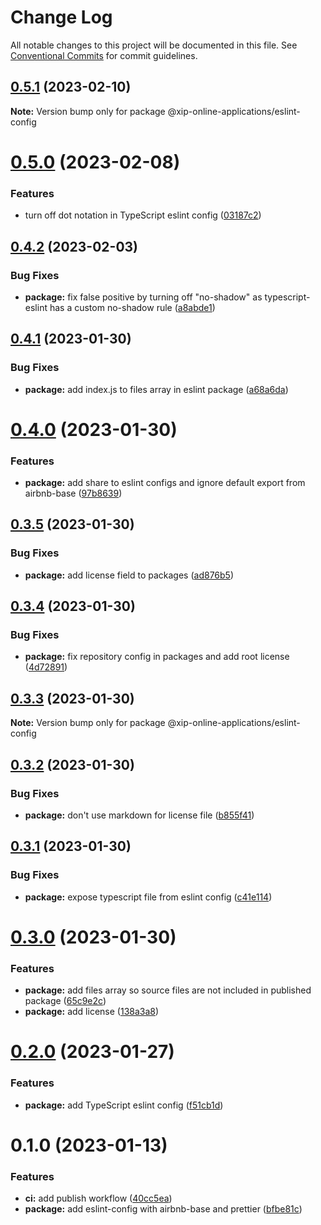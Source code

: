# Change Log

All notable changes to this project will be documented in this file.
See [Conventional Commits](https://conventionalcommits.org) for commit guidelines.

## [0.5.1](https://github.com/xip-online-applications/configs/compare/@xip-online-applications/eslint-config@0.5.0...@xip-online-applications/eslint-config@0.5.1) (2023-02-10)

**Note:** Version bump only for package @xip-online-applications/eslint-config

# [0.5.0](https://github.com/xip-online-applications/configs/compare/@xip-online-applications/eslint-config@0.4.2...@xip-online-applications/eslint-config@0.5.0) (2023-02-08)

### Features

- turn off dot notation in TypeScript eslint config ([03187c2](https://github.com/xip-online-applications/configs/commit/03187c2aec41e18ca29bd48c98042c3fc0d7ce8d))

## [0.4.2](https://github.com/xip-online-applications/configs/compare/@xip-online-applications/eslint-config@0.4.1...@xip-online-applications/eslint-config@0.4.2) (2023-02-03)

### Bug Fixes

- **package:** fix false positive by turning off "no-shadow" as typescript-eslint has a custom no-shadow rule ([a8abde1](https://github.com/xip-online-applications/configs/commit/a8abde1597be433e2a53bb3d17844568948001ab))

## [0.4.1](https://github.com/xip-online-applications/configs/compare/@xip-online-applications/eslint-config@0.4.0...@xip-online-applications/eslint-config@0.4.1) (2023-01-30)

### Bug Fixes

- **package:** add index.js to files array in eslint package ([a68a6da](https://github.com/xip-online-applications/configs/commit/a68a6da616167957df7b5d009c9ca5f6872988b9))

# [0.4.0](https://github.com/xip-online-applications/configs/compare/@xip-online-applications/eslint-config@0.3.5...@xip-online-applications/eslint-config@0.4.0) (2023-01-30)

### Features

- **package:** add share to eslint configs and ignore default export from airbnb-base ([97b8639](https://github.com/xip-online-applications/configs/commit/97b8639c4301c14f8821f6e1f04cb6e7e13aee12))

## [0.3.5](https://github.com/xip-online-applications/configs/compare/@xip-online-applications/eslint-config@0.3.4...@xip-online-applications/eslint-config@0.3.5) (2023-01-30)

### Bug Fixes

- **package:** add license field to packages ([ad876b5](https://github.com/xip-online-applications/configs/commit/ad876b5bd30e5c2c963028de6ab63351159222ae))

## [0.3.4](https://github.com/xip-online-applications/configs/compare/@xip-online-applications/eslint-config@0.3.3...@xip-online-applications/eslint-config@0.3.4) (2023-01-30)

### Bug Fixes

- **package:** fix repository config in packages and add root license ([4d72891](https://github.com/xip-online-applications/configs/commit/4d728911fe22868ca0a5963569ce370a889a7f1a))

## [0.3.3](https://github.com/xip-online-applications/configs/compare/@xip-online-applications/eslint-config@0.3.2...@xip-online-applications/eslint-config@0.3.3) (2023-01-30)

**Note:** Version bump only for package @xip-online-applications/eslint-config

## [0.3.2](https://github.com/xip-online-applications/configs/compare/@xip-online-applications/eslint-config@0.3.1...@xip-online-applications/eslint-config@0.3.2) (2023-01-30)

### Bug Fixes

- **package:** don't use markdown for license file ([b855f41](https://github.com/xip-online-applications/configs/commit/b855f41100d5748769b9996d6005e6dabbdc87db))

## [0.3.1](https://github.com/xip-online-applications/configs/compare/@xip-online-applications/eslint-config@0.3.0...@xip-online-applications/eslint-config@0.3.1) (2023-01-30)

### Bug Fixes

- **package:** expose typescript file from eslint config ([c41e114](https://github.com/xip-online-applications/configs/commit/c41e11475c9c8931315e0c6996590d7fba637975))

# [0.3.0](https://github.com/xip-online-applications/configs/compare/@xip-online-applications/eslint-config@0.2.0...@xip-online-applications/eslint-config@0.3.0) (2023-01-30)

### Features

- **package:** add files array so source files are not included in published package ([65c9e2c](https://github.com/xip-online-applications/configs/commit/65c9e2c09a74bb3ca31c2ddb4b79120aa0470ac0))
- **package:** add license ([138a3a8](https://github.com/xip-online-applications/configs/commit/138a3a8c5b0ef44e9832e5abf071aa33e734ff21))

# [0.2.0](https://github.com/xip-online-applications/configs/compare/@xip-online-applications/eslint-config@0.1.0...@xip-online-applications/eslint-config@0.2.0) (2023-01-27)

### Features

- **package:** add TypeScript eslint config ([f51cb1d](https://github.com/xip-online-applications/configs/commit/f51cb1d5d36562dc3a2692472f149a08596ce13e))

# 0.1.0 (2023-01-13)

### Features

- **ci:** add publish workflow ([40cc5ea](https://github.com/xip-online-applications/configs/commit/40cc5eabfd830088ab3da7597c3ab8b00b030f34))
- **package:** add eslint-config with airbnb-base and prettier ([bfbe81c](https://github.com/xip-online-applications/configs/commit/bfbe81c6a1c6265c1fda5f91fc4dd2dbbd08c6c3))
